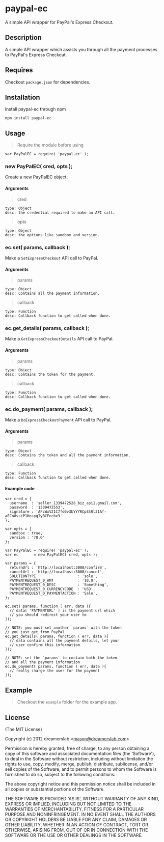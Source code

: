 # paypal-ec

A simple API wrapper for PayPal's Express Checkout.



## Description

A simple API wrapper which assists you through all the payment processes to PayPal's Express Checkout.



## Requires

Checkout `package.json` for dependencies.



## Installation

Install paypal-ec through npm

    npm install paypal-ec



## Usage

> Require the module before using

    var PayPalEC = require( 'paypal-ec' );



### new PayPalEC( cred, opts );

Create a new PayPalEC object.

#### Arguments

> cred

    type: Object
    desc: the credential required to make an API call.

> opts

    type: Object
    desc: the options like sandbox and version.

### ec.set( params, callback );

Make a `SetExpressCheckout` API call to PayPal.

#### Arguments

> params

    type: Object
    desc: Contains all the payment information.

> callback

    type: Function
    desc: Callback function to get called when done.

### ec.get_details( params, callback );

Make a `GetExpressCheckoutDetails` API call to PayPal.

#### Arguments

> params

    type: Object
    desc: Contains the token for the payment.

> callback

    type: Function
    desc: Callback function to get called when done.

### ec.do_payment( params, callback );

Make a `DoExpressCheckoutPayment` API call to PayPal.

#### Arguments

> params

    type: Object
    desc: Contains the token and all the payment information.

> callback

    type: Function
    desc: Callback function to get called when done.

#### Example code

    var cred = {
      username  : 'seller_1339472528_biz_api1.gmail.com',
      password  : '1339472553',
      signature : 'AFcWxV21C7fd0v3bYYYRCpSSRl31Af-aECo8vsiP1HospgIyBCFncbx3'
    };

    var opts = {
      sandbox : true,
      version : '78.0'
    };

    var PayPalEC = require( 'paypal-ec' );
    var ec       = new PayPalEC( cred, opts );

    var params = {
      returnUrl : 'http://localhost:3000/confirm',
      cancelUrl : 'http://localhost:3000/cancel',
      SOLUTIONTYPE                   : 'sole',
      PAYMENTREQUEST_0_AMT           : '10.0',
      PAYMENTREQUEST_0_DESC          : 'Something',
      PAYMENTREQUEST_0_CURRENCYCODE  : 'USD',
      PAYMENTREQUEST_0_PAYMENTACTION : 'Sale',
    };

    ec.set( params, function ( err, data ){
      // data[ 'PAYMENTURL' ] is the payment url which
      // you should redirect your user to
    });

    // NOTE: you must set another `params` with the token
    // you just get from PayPal
    ec.get_details( params, function ( err, data ){
      // data contains all the payment details, let your
      // user confirm this information
    });

    // NOTE: set the `params` to contain both the token
    // and all the payment information
    ec.do_payment( params, function ( err, data ){
      // really charge the user for the payment
    });




## Example

> Checkout the `example` folder for the example app.



## License

(The MIT License)

Copyright (c) 2012 dreamerslab &lt;mason@dreamerslab.com&gt;

Permission is hereby granted, free of charge, to any person obtaining
a copy of this software and associated documentation files (the
'Software'), to deal in the Software without restriction, including
without limitation the rights to use, copy, modify, merge, publish,
distribute, sublicense, and/or sell copies of the Software, and to
permit persons to whom the Software is furnished to do so, subject to
the following conditions:

The above copyright notice and this permission notice shall be
included in all copies or substantial portions of the Software.

THE SOFTWARE IS PROVIDED 'AS IS', WITHOUT WARRANTY OF ANY KIND,
EXPRESS OR IMPLIED, INCLUDING BUT NOT LIMITED TO THE WARRANTIES OF
MERCHANTABILITY, FITNESS FOR A PARTICULAR PURPOSE AND NONINFRINGEMENT.
IN NO EVENT SHALL THE AUTHORS OR COPYRIGHT HOLDERS BE LIABLE FOR ANY
CLAIM, DAMAGES OR OTHER LIABILITY, WHETHER IN AN ACTION OF CONTRACT,
TORT OR OTHERWISE, ARISING FROM, OUT OF OR IN CONNECTION WITH THE
SOFTWARE OR THE USE OR OTHER DEALINGS IN THE SOFTWARE.